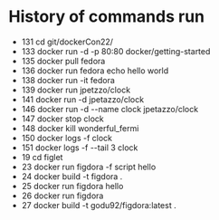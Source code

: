 # History of commands run

- 131 cd git/dockerCon22/
- 133 docker run -d -p 80:80 docker/getting-started
- 135 docker pull fedora
- 136 docker run fedora echo hello world
- 138 docker run -it fedora
- 139 docker run jpetzzo/clock
- 141 docker run -d jpetazzo/clock
- 146 docker run -d --name clock jpetazzo/clock
- 147 docker stop clock
- 148 docker kill wonderful_fermi
- 150 docker logs -f clock
- 151 docker logs -f --tail 3 clock
- 19 cd figlet
- 23 docker run figdora -f script hello
- 24 docker build -t figdora .
- 25 docker run figdora hello
- 26 docker run figdora
- 27 docker build -t godu92/figdora:latest .
